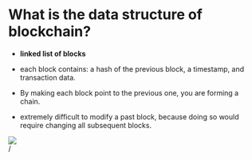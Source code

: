 # What is the data structure of blockchain?

<div grid="~ cols-2 gap-2" m="t-2">
<div>

- **linked list of blocks**

- each block contains: a hash of the previous block, a timestamp, and transaction data. 

- By making each block point to the previous one, you are forming a chain.

- extremely difficult to modify a past block, because doing so would require changing all subsequent blocks.

</div>
  <div>
    <img border="rounded" src="/linked-list.png">
  </div>
</div>
<div class="absolute right-5px bottom-5px">
<SlideCurrentNo /> / <SlidesTotal />
</div>